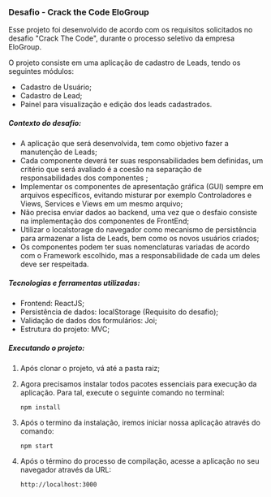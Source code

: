 ### Desafio - Crack the Code EloGroup

Esse projeto foi desenvolvido de acordo com os requisitos solicitados no desafio "Crack The Code", durante o processo seletivo da empresa EloGroup.

O projeto consiste em uma aplicação de cadastro de Leads, tendo os seguintes módulos:

- Cadastro de Usuário;
- Cadastro de Lead;
- Painel para visualização e edição dos leads cadastrados.



##### Contexto do desafio:

- A aplicação que será desenvolvida, tem como objetivo fazer a manutenção de Leads;
- Cada componente deverá ter suas responsabilidades bem definidas, um critério que será avaliado é a  coesão na separação de responsabilidades dos componentes ;
- Implementar os componentes de apresentação gráfica (GUI) sempre em arquivos específicos,  evitando misturar por exemplo Controladores e Views, Services e Views em um mesmo arquivo;
- Não precisa enviar dados ao backend, uma vez que o desfaio consiste na implementação dos  componentes de FrontEnd;
- Utilizar o localstorage do navegador como mecanismo de persistência para armazenar a lista de  Leads, bem como os novos usuários criados;
- Os componentes podem ter suas  nomenclaturas variadas de acordo com o Framework escolhido, mas a responsabilidade de cada um  deles deve ser respeitada.



##### Tecnologias e ferramentas utilizadas:

- Frontend: ReactJS;
- Persistência de dados: localStorage (Requisito do desafio);
- Validação de dados dos formulários: Joi;
- Estrutura do projeto: MVC;



##### Executando o projeto:

1. Após clonar o projeto, vá até a pasta raiz;

2. Agora precisamos instalar todos pacotes essenciais para execução da aplicação. Para tal, execute o seguinte comando no terminal:

   ```
   npm install
   ```

3. Após o termino da instalação, iremos iniciar nossa aplicação através do comando:

   ```
   npm start
   ```

4. Após o término do processo de compilação, acesse a aplicação no seu navegador através da URL:

   ```
   http://localhost:3000
   ```